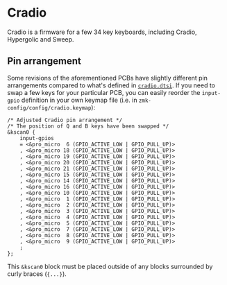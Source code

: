 # Cradio

Cradio is a firmware for a few 34 key keyboards, including Cradio, Hypergolic and Sweep.

## Pin arrangement

Some revisions of the aforementioned PCBs have slightly different pin arrangements compared to what's defined in [`cradio.dtsi`](./cradio.dtsi). If you need to swap a few keys for your particular PCB, you can easily reorder the `input-gpio` definition in your own keymap file (i.e. in `zmk-config/config/cradio.keymap`):

```dts
/* Adjusted Cradio pin arrangement */
/* The position of Q and B keys have been swapped */
&kscan0 {
	input-gpios
	= <&pro_micro  6 (GPIO_ACTIVE_LOW | GPIO_PULL_UP)>
	, <&pro_micro 18 (GPIO_ACTIVE_LOW | GPIO_PULL_UP)>
	, <&pro_micro 19 (GPIO_ACTIVE_LOW | GPIO_PULL_UP)>
	, <&pro_micro 20 (GPIO_ACTIVE_LOW | GPIO_PULL_UP)>
	, <&pro_micro 21 (GPIO_ACTIVE_LOW | GPIO_PULL_UP)>
	, <&pro_micro 15 (GPIO_ACTIVE_LOW | GPIO_PULL_UP)>
	, <&pro_micro 14 (GPIO_ACTIVE_LOW | GPIO_PULL_UP)>
	, <&pro_micro 16 (GPIO_ACTIVE_LOW | GPIO_PULL_UP)>
	, <&pro_micro 10 (GPIO_ACTIVE_LOW | GPIO_PULL_UP)>
	, <&pro_micro  1 (GPIO_ACTIVE_LOW | GPIO_PULL_UP)>
	, <&pro_micro  2 (GPIO_ACTIVE_LOW | GPIO_PULL_UP)>
	, <&pro_micro  3 (GPIO_ACTIVE_LOW | GPIO_PULL_UP)>
	, <&pro_micro  4 (GPIO_ACTIVE_LOW | GPIO_PULL_UP)>
	, <&pro_micro  5 (GPIO_ACTIVE_LOW | GPIO_PULL_UP)>
	, <&pro_micro  7 (GPIO_ACTIVE_LOW | GPIO_PULL_UP)>
	, <&pro_micro  8 (GPIO_ACTIVE_LOW | GPIO_PULL_UP)>
	, <&pro_micro  9 (GPIO_ACTIVE_LOW | GPIO_PULL_UP)>
	;
};
```

This `&kscan0` block must be placed outside of any blocks surrounded by curly braces (`{...}`).
